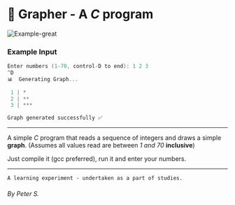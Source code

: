 # 📅 Grapher - A *C* program

![Example-great](https://i.imgur.com/xugS7Sq.png)

### Example Input
```c
Enter numbers (1-70, control-D to end): 1 2 3
^D
📊  Generating Graph...
 
 1 | *
 2 | **
 3 | ***

Graph generated successfully ✅
```
---

A simple *C* program that reads a sequence of integers and draws a simple **graph**.
(Assumes all values read are between *1 and 70* **inclusive**)

Just compile it (gcc preferred), run it and enter your numbers.

---
```
A learning experiment - undertaken as a part of studies.
```

###### By Peter S.
